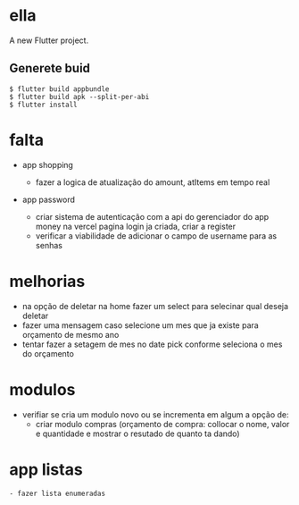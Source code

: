 # ella

A new Flutter project.

## Generete buid
```
$ flutter build appbundle
$ flutter build apk --split-per-abi
$ flutter install
```


# falta
- app shopping
    - fazer a logica de atualização do amount, atItems em tempo real

- app password
    - criar sistema de autenticação com a api do gerenciador do app money na vercel
        pagina login ja criada, criar a register
    - verificar a viabilidade de adicionar o campo de username para as senhas

# melhorias
- na opção de deletar na home fazer um select para selecinar qual deseja deletar
- fazer uma mensagem caso selecione um mes que ja existe para orçamento de mesmo ano
- tentar fazer a setagem de mes no date pick conforme seleciona o mes do orçamento


# modulos
- verifiar se cria um modulo novo ou se incrementa em algum a opção de:
    - criar modulo compras
        (orçamento de compra: collocar o nome, valor e quantidade e mostrar o resutado de quanto ta dando)

# app listas
    - fazer lista enumeradas


